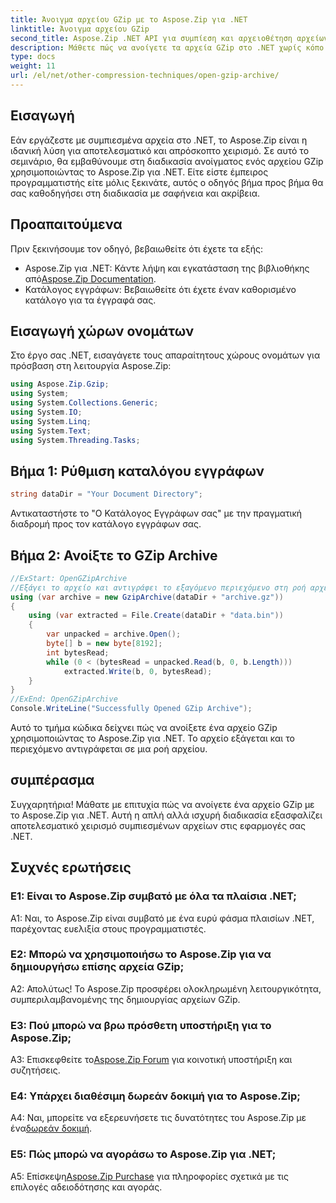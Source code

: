 ```yaml
---
title: Άνοιγμα αρχείου GZip με το Aspose.Zip για .NET
linktitle: Άνοιγμα αρχείου GZip
second_title: Aspose.Zip .NET API για συμπίεση και αρχειοθέτηση αρχείων
description: Μάθετε πώς να ανοίγετε τα αρχεία GZip στο .NET χωρίς κόπο χρησιμοποιώντας το Aspose.Zip. Ακολουθήστε τον οδηγό βήμα προς βήμα για αποτελεσματικό και απρόσκοπτο χειρισμό αρχείων.
type: docs
weight: 11
url: /el/net/other-compression-techniques/open-gzip-archive/
---
```

## Εισαγωγή

Εάν εργάζεστε με συμπιεσμένα αρχεία στο .NET, το Aspose.Zip είναι η ιδανική λύση για αποτελεσματικό και απρόσκοπτο χειρισμό. Σε αυτό το σεμινάριο, θα εμβαθύνουμε στη διαδικασία ανοίγματος ενός αρχείου GZip χρησιμοποιώντας το Aspose.Zip για .NET. Είτε είστε έμπειρος προγραμματιστής είτε μόλις ξεκινάτε, αυτός ο οδηγός βήμα προς βήμα θα σας καθοδηγήσει στη διαδικασία με σαφήνεια και ακρίβεια.

## Προαπαιτούμενα

Πριν ξεκινήσουμε τον οδηγό, βεβαιωθείτε ότι έχετε τα εξής:

-  Aspose.Zip για .NET: Κάντε λήψη και εγκατάσταση της βιβλιοθήκης από[Aspose.Zip Documentation](https://reference.aspose.com/zip/net/).
- Κατάλογος εγγράφων: Βεβαιωθείτε ότι έχετε έναν καθορισμένο κατάλογο για τα έγγραφά σας.

## Εισαγωγή χώρων ονομάτων

Στο έργο σας .NET, εισαγάγετε τους απαραίτητους χώρους ονομάτων για πρόσβαση στη λειτουργία Aspose.Zip:

```csharp
using Aspose.Zip.Gzip;
using System;
using System.Collections.Generic;
using System.IO;
using System.Linq;
using System.Text;
using System.Threading.Tasks;
```

## Βήμα 1: Ρύθμιση καταλόγου εγγράφων

```csharp
string dataDir = "Your Document Directory";
```

Αντικαταστήστε το "Ο Κατάλογος Εγγράφων σας" με την πραγματική διαδρομή προς τον κατάλογο εγγράφων σας.

## Βήμα 2: Ανοίξτε το GZip Archive

```csharp
//ExStart: OpenGZipArchive
//Εξάγει το αρχείο και αντιγράφει το εξαγόμενο περιεχόμενο στη ροή αρχείων.
using (var archive = new GzipArchive(dataDir + "archive.gz"))
{
    using (var extracted = File.Create(dataDir + "data.bin"))
    {
        var unpacked = archive.Open();
        byte[] b = new byte[8192];
        int bytesRead;
        while (0 < (bytesRead = unpacked.Read(b, 0, b.Length)))
            extracted.Write(b, 0, bytesRead);
    }
}
//ExEnd: OpenGZipArchive
Console.WriteLine("Successfully Opened GZip Archive");
```

Αυτό το τμήμα κώδικα δείχνει πώς να ανοίξετε ένα αρχείο GZip χρησιμοποιώντας το Aspose.Zip για .NET. Το αρχείο εξάγεται και το περιεχόμενο αντιγράφεται σε μια ροή αρχείου.

## συμπέρασμα

Συγχαρητήρια! Μάθατε με επιτυχία πώς να ανοίγετε ένα αρχείο GZip με το Aspose.Zip για .NET. Αυτή η απλή αλλά ισχυρή διαδικασία εξασφαλίζει αποτελεσματικό χειρισμό συμπιεσμένων αρχείων στις εφαρμογές σας .NET.

## Συχνές ερωτήσεις

### Ε1: Είναι το Aspose.Zip συμβατό με όλα τα πλαίσια .NET;

A1: Ναι, το Aspose.Zip είναι συμβατό με ένα ευρύ φάσμα πλαισίων .NET, παρέχοντας ευελιξία στους προγραμματιστές.

### Ε2: Μπορώ να χρησιμοποιήσω το Aspose.Zip για να δημιουργήσω επίσης αρχεία GZip;

Α2: Απολύτως! Το Aspose.Zip προσφέρει ολοκληρωμένη λειτουργικότητα, συμπεριλαμβανομένης της δημιουργίας αρχείων GZip.

### Ε3: Πού μπορώ να βρω πρόσθετη υποστήριξη για το Aspose.Zip;

 A3: Επισκεφθείτε το[Aspose.Zip Forum](https://forum.aspose.com/c/zip/37) για κοινοτική υποστήριξη και συζητήσεις.

### Ε4: Υπάρχει διαθέσιμη δωρεάν δοκιμή για το Aspose.Zip;

 A4: Ναι, μπορείτε να εξερευνήσετε τις δυνατότητες του Aspose.Zip με ένα[δωρεάν δοκιμή](https://releases.aspose.com/).

### Ε5: Πώς μπορώ να αγοράσω το Aspose.Zip για .NET;

 Α5: Επίσκεψη[Aspose.Zip Purchase](https://purchase.aspose.com/buy) για πληροφορίες σχετικά με τις επιλογές αδειοδότησης και αγοράς.